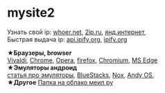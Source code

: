 # mysite2
Узнать свой ip: [whoer.net](https://whoer.net/), [2ip.ru](https://2ip.ru/), [янд.интернет](https://yandex.ru/internet),      
Быстрая выдача ip: [api.ipify.org](https://api.ipify.org), [ipify.org](https://www.ipify.org/)     

★**Браузеры, browser**  
[Vivaldi](https://vivaldi.com/ru/), [Chrome](https://www.google.com/intl/ru/chrome/?standalone=1), [Opera](https://get.opera.com/ftp/pub/opera/desktop/), [firefox](https://www.mozilla.org/ru/firefox/all/#product-desktop-release), [Chromium](https://download-chromium.appspot.com/), [MS Edge](https://www.microsoft.com/ru-ru/edge)     
★**Эмуляторы андроид**  
[статья про эмуляторы](https://compconfig.ru/mobile/emulyator-android-dlya-pk.html), [BlueStacks](https://support.bluestacks.com/hc/en-us/articles/360028172691-BlueStacks-offline-installer), [Nox](https://www.bignox.com/), [Andy OS](https://www.andyroid.net/),         
★**Другое**
[Папка на облако меил ру](https://cloud.mail.ru/public/YnKv/fUV89mucN)

